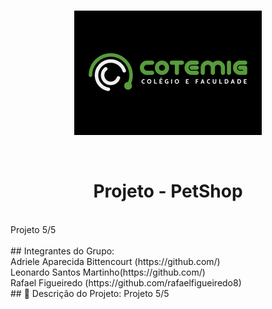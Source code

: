 <div style="display: inline_block" align="center">
  <br>

 
  ![image](https://raw.githubusercontent.com/rafaelfigueiredo8/Projeto-BarberShop/main/documentation/logo-cotemig.png)



</div>
<br>
<h1 align="center"> Projeto - PetShop </h1>
<br>
Projeto 5/5
<br><br>
## Integrantes do Grupo:
<br> Adriele Aparecida Bittencourt (https://github.com/)
<br> Leonardo Santos Martinho(https://github.com/)
<br> Rafael Figueiredo (https://github.com/rafaelfigueiredo8)<br>
## 📰 Descrição do Projeto:
 Projeto 5/5
